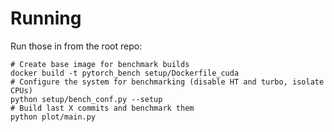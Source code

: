 # Running

Run those in from the root repo:

```
# Create base image for benchmark builds
docker build -t pytorch_bench setup/Dockerfile_cuda
# Configure the system for benchmarking (disable HT and turbo, isolate CPUs)
python setup/bench_conf.py --setup
# Build last X commits and benchmark them
python plot/main.py
```
